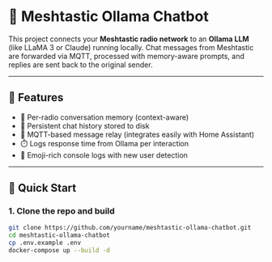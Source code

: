 # 🤖 Meshtastic Ollama Chatbot

This project connects your **Meshtastic radio network** to an **Ollama LLM** (like LLaMA 3 or Claude) running locally. Chat messages from Meshtastic are forwarded via MQTT, processed with memory-aware prompts, and replies are sent back to the original sender.

---

## 🔧 Features

- 🧠 Per-radio conversation memory (context-aware)
- 💾 Persistent chat history stored to disk
- 📡 MQTT-based message relay (integrates easily with Home Assistant)
- ⏱️ Logs response time from Ollama per interaction
- 🤖 Emoji-rich console logs with new user detection

---

## 🚀 Quick Start

### 1. Clone the repo and build

```bash
git clone https://github.com/yourname/meshtastic-ollama-chatbot.git
cd meshtastic-ollama-chatbot
cp .env.example .env
docker-compose up --build -d